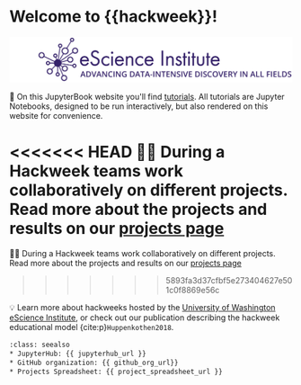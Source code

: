 # Welcome to {{hackweek}}!

![banner](img/banner.png)


📖 On this JupyterBook website you'll find [tutorials](tutorials/index). All tutorials are Jupyter Notebooks, designed to be run interactively, but also rendered on this website for convenience.

<<<<<<< HEAD
👩‍💻 During a Hackweek teams work collaboratively on different projects. Read more about the projects and results on our [projects page](projects/list_of_projects)
=======
👩‍💻 During a Hackweek teams work collaboratively on different projects. Read more about the projects and results on our [projects page](projects/index)
>>>>>>> 5893fa3d37cfbf5e273404627e501c0f8869e56c

💡 Learn more about hackweeks hosted by the [University of Washington eScience Institute](https://uwhackweek.github.io/hackweeks-as-a-service/intro.html), or check out our publication describing the hackweek educational model {cite:p}`Huppenkothen2018`.

```{admonition} Quick links for the event
:class: seealso
* JupyterHub: {{ jupyterhub_url }}
* GitHub organization: {{ github_org_url}}
* Projects Spreadsheet: {{ project_spreadsheet_url }}
```
